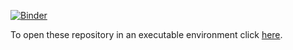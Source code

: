[![Binder](https://mybinder.org/badge_logo.svg)](https://mybinder.org/v2/gh/rayhaneh/python-workshop/master)

To open these repository in an executable environment click [here](https://mybinder.org/v2/gh/rayhaneh/python-workshop/master).
